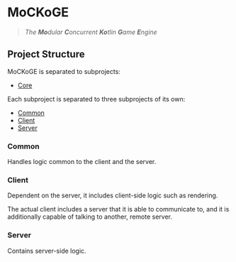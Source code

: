 # MoCKoGE

> *The **Mo**dular **C**oncurrent **Ko**tlin **G**ame **E**ngine*

## Project Structure

MoCKoGE is separated to subprojects:

- [Core](core/README.md)

Each subproject is separated to three subprojects of its own:

- [Common](#common)
- [Client](#client)
- [Server](#server)

### Common

Handles logic common to the client and the server.

### Client

Dependent on the server, it includes client-side logic such as rendering.

The actual client includes a server that it is able to communicate to, and it is additionally capable of talking to
another, remote server.

### Server

Contains server-side logic.
